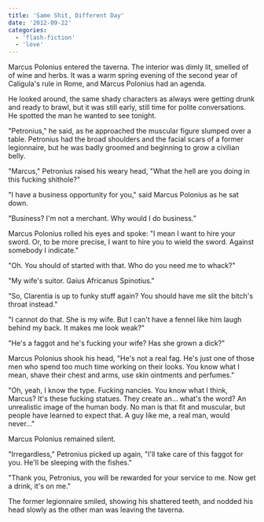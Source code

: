 ```yaml
---
title: 'Same Shit, Different Day'
date: '2012-09-22'
categories:
  - 'flash-fiction'
  - 'love'
---
```


Marcus Polonius entered the taverna. The interior was dimly lit, smelled of of
wine and herbs. It was a warm spring evening of the second year of Caligula's
rule in Rome, and Marcus Polonius had an agenda.

He looked around, the same shady characters as always were getting drunk and
ready to brawl, but it was still early, still time for polite conversations. He
spotted the man he wanted to see tonight.

"Petronius," he said, as he approached the muscular figure slumped over a table.
Petronius had the broad shoulders and the facial scars of a former legionnaire,
but he was badly groomed and beginning to grow a civilian belly.

"Marcus," Petronius raised his weary head, "What the hell are you doing in this
fucking shithole?"

"I have a business opportunity for you," said Marcus Polonius as he sat down.

"Business? I'm not a merchant. Why would I do business."

Marcus Polonius rolled his eyes and spoke: "I mean I want to hire your sword.
Or, to be more precise, I want to hire you to wield the sword. Against somebody
I indicate."

"Oh. You should of started with that. Who do you need me to whack?"

"My wife's suitor. Gaius Africanus Spinotius."

"So, Clarentia is up to funky stuff again? You should have me slit the bitch's
throat instead."

"I cannot do that. She is my wife. But I can't have a fennel like him laugh
behind my back. It makes me look weak?"

"He's a faggot and he's fucking your wife? Has she grown a dick?"

Marcus Polonius shook his head, "He's not a real fag. He's just one of those men
who spend too much time working on their looks. You know what I mean, shave
their chest and arms, use skin ointments and perfumes."

"Oh, yeah, I know the type. Fucking nancies. You know what I think, Marcus? It's
these fucking statues. They create an... what's the word? An unrealistic image
of the human body. No man is that fit and muscular, but people have learned to
expect that. A guy like me, a real man, would never..."

Marcus Polonius remained silent.

"Irregardless," Petronius picked up again, "I'll take care of this faggot for
you. He'll be sleeping with the fishes."

"Thank you, Petronius, you will be rewarded for your service to me. Now get a
drink, it's on me."

The former legionnaire smiled, showing his shattered teeth, and nodded his head
slowly as the other man was leaving the taverna.
